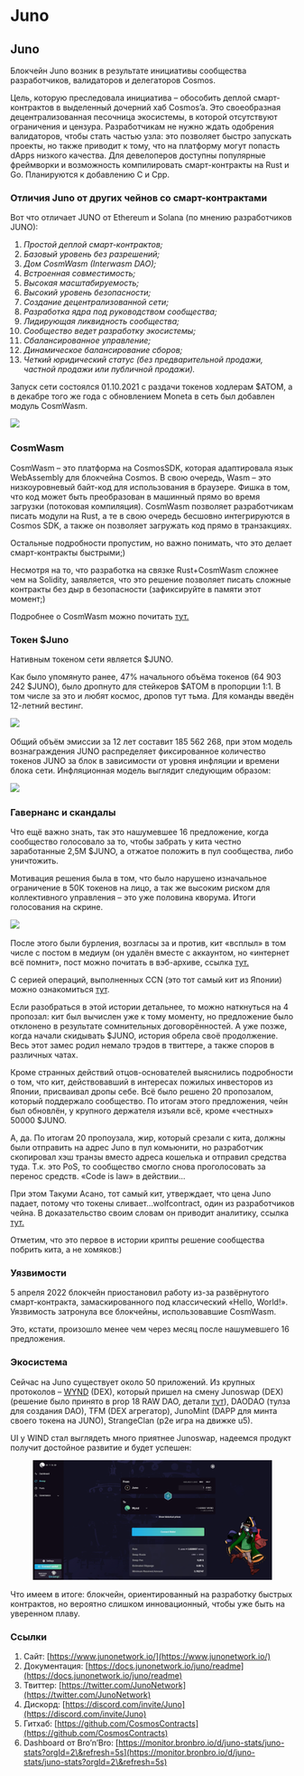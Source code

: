 # Juno

## Juno <a href="#uler" id="uler"></a>

Блокчейн Juno возник в результате инициативы сообщества разработчиков, валидаторов и делегаторов Cosmos.

Цель, которую преследовала инициатива – обособить деплой смарт-контрактов в выделенный дочерний хаб Cosmos’a. Это своеобразная децентрализованная песочница экосистемы, в которой отсутствуют ограничения и цензура. Разработчикам не нужно ждать одобрения валидаторов, чтобы стать частью узла: это позволяет быстро запускать проекты, но также приводит к тому, что на платформу могут попасть dApps низкого качества. Для девелоперов доступны популярные фреймворки и возможность компилировать смарт-контракты на Rust и Go. Планируются к добавлению C и Cpp.

### **Отличия Juno от других чейнов со смарт-контрактами**

Вот что отличает JUNO от Ethereum и Solana (по мнению разработчиков JUNO):

1. _Простой деплой смарт-контрактов;_
2. _Базовый уровень без разрешений;_
3. _Дом CosmWasm (Interwasm DAO);_
4. _Встроенная совместимость;_
5. _Высокая масштабируемость;_
6. _Высокий уровень безопасности;_
7. _Создание децентрализованной сети;_
8. _Разработка ядра под руководством сообщества;_
9. _Лидирующая ликвидность сообщества;_
10. _Сообщество ведет разработку экосистемы;_
11. _Сбалансированное управление;_
12. _Динамическое балансирование сборов;_
13. _Четкий юридический статус (без предварительной продажи, частной продажи или публичной продажи)._

Запуск сети состоялся 01.10.2021 с раздачи токенов ходлерам $ATOM, а в декабре того же года с обновлением Moneta в сеть был добавлен модуль CosmWasm.

![](https://telegra.ph/file/edd1d4ad1a5af58ef5344.png)

### CosmWasm <a href="#cosmwasm" id="cosmwasm"></a>

CosmWasm – это платформа на CosmosSDK, которая адаптировала язык WebAssembly для блокчейна Cosmos. В свою очередь, Wasm – это низкоуровневый байт-код для использования в браузере. Фишка в том, что код может быть преобразован в машинный прямо во время загрузки (потоковая компиляция). CosmWasm позволяет разработчикам писать модули на Rust, а те в свою очередь бесшовно интегрируются в Cosmos SDK, а также он позволяет загружать код прямо в транзакциях.

Остальные подробности пропустим, но важно понимать, что это делает смарт-контракты быстрыми;)

Несмотря на то, что разработка на связке Rust+CosmWasm сложнее чем на Solidity, заявляется, что это решение позволяет писать сложные контракты без дыр в безопасности (зафиксируйте в памяти этот момент;)

Подробнее о CosmWasm можно почитать [тут.](https://docs.junonetwork.io/juno/home-of-cosmwasm.)

### Токен $Juno <a href="#token-juno" id="token-juno"></a>

Нативным токеном сети является $JUNO.

Как было упомянуто ранее, 47% начального объёма токенов (64 903 242 $JUNO), было дропнуто для стейкеров $ATOM в пропорции 1:1. В том числе за это и любят космос, дропов тут тьма. Для команды введён 12-летний вестинг.

![](https://telegra.ph/file/4f419f7d78451f7dc6292.png)

Общий объём эмиссии за 12 лет составит 185 562 268, при этом модель вознаграждения JUNO распределяет фиксированное количество токенов JUNO за блок в зависимости от уровня инфляции и времени блока сети. Инфляционная модель выглядит следующим образом:

![](https://telegra.ph/file/4af0ab56dcdab1316ab4d.png)

### Гавернанс и скандалы <a href="#gavernans" id="gavernans"></a>

Что ещё важно знать, так это нашумевшее 16 предложение, когда сообщество голосовало за то, чтобы забрать у кита честно заработанные 2,5M $JUNO, а отжатое положить в пул сообщества, либо уничтожить.

Мотивация решения была в том, что было нарушено изначальное ограничение в 50К токенов на лицо, а так же высоким риском для коллективного управления – это уже половина кворума. Итоги голосования на скрине.

![](https://telegra.ph/file/b8a6d8d292416476384ab.png)

После этого были бурления, возгласы за и против, кит «всплыл» в том числе с постом в медиум (он удалён вместе с аккаунтом, но «интернет всё помнит», пост можно почитать в вэб-архиве, ссылка [тут.](https://web.archive.org/web/20220313021752/https://medium.com/@WhaleJuno/our-statement-on-juno-prop-16-5a06b26e6cff)

С серией операций, выполненных CCN (это тот самый кит из Японии) можно ознакомиться [тут](https://docs.google.com/spreadsheets/d/1McQE3Ot-QkAElou6\_Qs1TS9ZaCHeTVp0dYRAWZ7TOYM/edit#gid=0).

Если разобраться в этой истории детальнее, то можно наткнуться на 4 пропозал: кит был вычислен уже к тому моменту, но предложение было отклонено в результате сомнительных договорённостей. А уже позже, когда начали скидывать $JUNO, история обрела своё продолжение. Весь этот замес родил немало трэдов в твиттере, а также споров в различных чатах.

Кроме странных действий отцов-основателей выяснились подробности о том, что кит, действовавший в интересах пожилых инвесторов из Японии, присваивал дропы себе. Всё было решено 20 пропозалом, который поддержало сообщество. По итогам этого предложения, чейн был обновлён, у крупного держателя изъяли всё, кроме «честных» 50000 $JUNO.

А, да. По итогам 20 пропоузала, жир, который срезали с кита, должны были отправить на адрес Juno в пул комьюнити, но разработчик скопировал хэш транзы вместо адреса кошелька и отправил средства туда. Т.к. это PoS, то сообщество смогло снова проголосовать за перенос средств. «Code is law» в действии…

При этом Такуми Асано, тот самый кит, утверждает, что цена Juno падает, потому что токены сливает…wolfcontract, один из разработчиков чейна. В доказательство своим словам он приводит аналитику, ссылка [тут.](https://docs.google.com/spreadsheets/d/1kQYL-lu3UNJqzLArhbTAFOpFjWm5Wa7-RStS-coMuys/edit)

Отметим, что это первое в истории крипты решение сообщества побрить кита, а не хомяков:)

### Уязвимости <a href="#uyazvimosti" id="uyazvimosti"></a>

5 апреля 2022 блокчейн приостановил работу из-за развёрнутого смарт-контракта, замаскированного под классический «Hello, World!». Уязвимость затронула все блокчейны, использовавшие CosmWasm.

Это, кстати, произошло менее чем через месяц после нашумевшего 16 предложения.

### Экосистема <a href="#ekosistema" id="ekosistema"></a>

Сейчас на Juno существует около 50 приложений. Из крупных протоколов –  [WYND](https://app.wynddao.com) (DEX), который пришел на смену Junoswap (DEX) (решение было принято в prop 18 RAW DAO, детали [тут](https://www.rawdao.zone/vote/18)), DAODAO (тулза для создания DAO), TFM (DEX агрегатор), JunoMint (DAPP для минта своего токена на JUNO), StrangeClan (p2e игра на движке u5).

UI у WIND стал выглядеть много приятнее Junoswap, надеемся продукт получит достойное развитие и будет успешен:

<figure><img src="../../.gitbook/assets/image (1) (1) (3).png" alt=""><figcaption></figcaption></figure>

Что имеем в итоге: блокчейн, ориентированный на разработку быстрых контрактов, но вероятно слишком инновационный, чтобы уже быть на уверенном плаву.

### Ссылки <a href="#ssylki" id="ssylki"></a>

1. Сайт: [https://www.junonetwork.io/](https://www.junonetwork.io/)
2. Документация: [https://docs.junonetwork.io/juno/readme](https://docs.junonetwork.io/juno/readme)
3. Твиттер: [https://twitter.com/JunoNetwork](https://twitter.com/JunoNetwork)
4. Дискорд: [https://discord.com/invite/Juno](https://discord.com/invite/Juno)
5. Гитхаб: [https://github.com/CosmosContracts](https://github.com/CosmosContracts)
6. Dashboard от Bro’n’Bro: [https://monitor.bronbro.io/d/juno-stats/juno-stats?orgId=2\&refresh=5s](https://monitor.bronbro.io/d/juno-stats/juno-stats?orgId=2\&refresh=5s)
